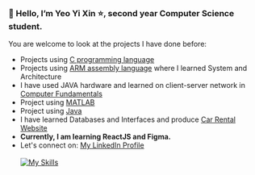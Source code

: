 ### 👋 Hello, I’m Yeo Yi Xin :star:, second year Computer Science student. 
You are welcome to look at the projects I have done before:
- Projects using [C programming language](https://github.com/YeoYiXin/C-Programming) 
- Projects using [ARM assembly language](https://github.com/YeoYiXin/ARM-assembly) where I learned System and Architecture 
- I have used JAVA hardware and learned on client-server network in [Computer Fundamentals](https://github.com/YeoYiXin/Computer-Fundamentals) 
- Project using [MATLAB](https://github.com/YeoYiXin/MATLAB)
- Project using [Java](https://github.com/YeoYiXin/Java)
- I have learned Databases and Interfaces and produce [Car Rental Website](https://github.com/YeoYiXin/Car-Rental-Website) 
- <b>Currently, I am learning ReactJS and Figma.</b>
- Let's connect on: [My LinkedIn Profile](https://www.linkedin.com/in/yi-xin-yeo-43b98921a/)
  <!--- - Take a look at my Image Processing Website :heart_eyes:---><br/><br/>
  [![My Skills](https://skillicons.dev/icons?i=js,html,css,php,mysql,flask,python,c,java,github,vscode)](https://skillicons.dev)
<!---
YeoYiXin/YeoYiXin is a ✨ special ✨ repository because its `README.md` (this file) appears on your GitHub profile.
You can click the Preview link to take a look at your changes.
--->
